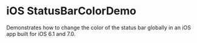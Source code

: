 # iOS StatusBarColorDemo

Demonstrates how to change the color of the status bar globally in an iOS app built for iOS 6.1 and 7.0.
